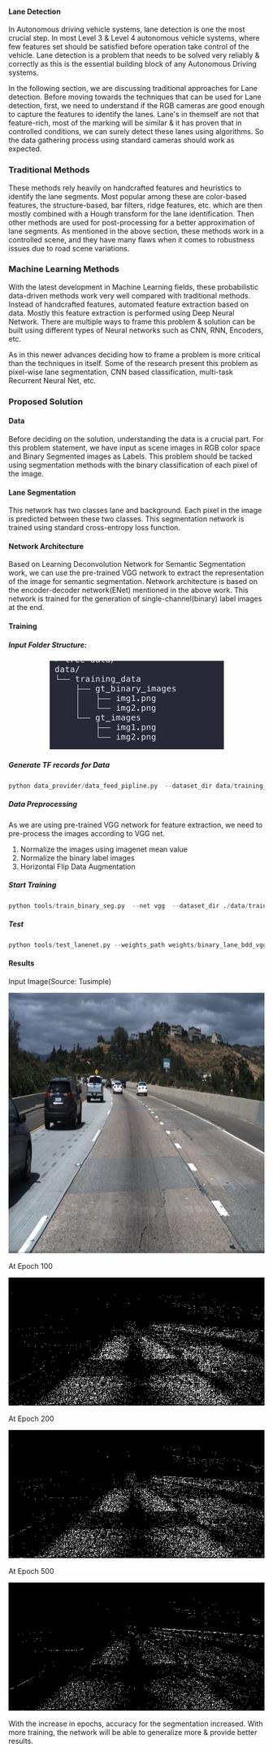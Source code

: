 
#### Lane Detection 
In Autonomous driving vehicle systems,  lane detection is one the most crucial step. In most Level 3 & Level 4 autonomous vehicle systems,  where few features set should be satisfied before operation take control of the vehicle.  Lane detection is a problem that needs to be solved very reliably & correctly as this is the essential building block of any Autonomous Driving systems. 

In the following section, we are discussing traditional approaches for Lane detection. Before moving towards the techniques that can be used for Lane detection, first, we need to understand if the RGB cameras are good enough to capture the features to identify the lanes. Lane's in themself are not that feature-rich, most of the marking will be similar & it has proven that in controlled conditions, we can surely detect these lanes using algorithms. So the data gathering process using standard cameras should work as expected.

### Traditional Methods
These methods rely heavily on handcrafted features and heuristics to identify the lane segments. Most popular among these are color-based features, the structure-based, bar filters, ridge features, etc. which are then mostly combined with a Hough transform for the lane identification. Then other methods are used for post-processing for a better approximation of lane segments.
As mentioned in the above section, these methods work in a controlled scene, and they have many flaws when it comes to robustness issues due to road scene variations. 

### Machine Learning Methods
With the latest development in Machine Learning fields, these probabilistic data-driven methods work very well compared with traditional methods. Instead of handcrafted features, automated feature extraction based on data. Mostly this feature extraction is performed using Deep Neural Network. There are multiple ways to frame this problem & solution can be built using different types of Neural networks such as CNN, RNN, Encoders, etc. 

As in this newer advances deciding how to frame a problem is more critical than the techniques in itself.  Some of the research present this problem as pixel-wise lane segmentation,  CNN based classification, multi-task Recurrent Neural Net, etc. 

### Proposed Solution 

#### Data

Before deciding on the solution, understanding the data is a crucial part. For this problem statement, we have input as scene images in RGB color space and Binary Segmented images as Labels. 
This problem should be tacked using segmentation methods with the binary classification of each pixel of the image.

#### Lane Segmentation 
This network has two classes lane and background. Each pixel in the image is predicted between these two classes. This segmentation network is trained using standard cross-entropy loss function.

#### Network Architecture 
Based on Learning Deconvolution Network for Semantic Segmentation work, we can use the pre-trained VGG network to extract the representation of the image for semantic segmentation. 
Network architecture is based on the encoder-decoder network(ENet) mentioned in the above work. This network is trained for the generation of single-channel(binary) label images at the end.

#### Training

##### Input Folder Structure:
<p align="center">
<img src="assets/input_dir.png">
</p>

##### Generate TF records for Data
```python
python data_provider/data_feed_pipline.py  --dataset_dir data/training_data_example/ --tfrecords_dir ./data/training_data_example/tfrecords
```
##### Data Preprocessing

As we are using pre-trained VGG network for feature extraction, we need to pre-process the images according to VGG net.
1. Normalize the images using imagenet mean value
2. Normalize the binary label images
3. Horizontal Flip Data Augmentation

##### Start Training

```python
python tools/train_binary_seg.py  --net vgg  --dataset_dir ./data/training_data_example
```

##### Test 

```python
python tools/test_lanenet.py --weights_path weights/binary_lane_bdd_vgg/binary_lane_bdd_vgg_2019-12-04-23-00-04.ckpt-751--image_path image-path
```


#### Results

Input Image(Source: Tusimple)
<p align="center">
<img src="assets/input_image.jpg" height="512" width="512">
</p>

At Epoch 100
<p align="center">
<img src="assets/100epoch_binary_mask_image.png">
</p>

At Epoch 200
<p align="center">
<img src="assets/200epoch_binary_mask_image.png">
</p>

At Epoch 500
<p align="center">
<img src="assets/500epoch_binary_mask_image.png">
</p>

With the increase in epochs, accuracy for the segmentation increased. With more training, the network will be able to generalize more & provide better results. 